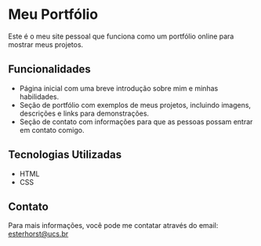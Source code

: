 # Meu Portfólio

Este é o meu site pessoal que funciona como um portfólio online para mostrar meus projetos.

## Funcionalidades

- Página inicial com uma breve introdução sobre mim e minhas habilidades.
- Seção de portfólio com exemplos de meus projetos, incluindo imagens, descrições e links para demonstrações.
- Seção de contato com informações para que as pessoas possam entrar em contato comigo.



## Tecnologias Utilizadas

- HTML
- CSS

## Contato

Para mais informações, você pode me contatar através do email: [esterhorst@ucs.br](mailto:esterhorst@ucs.br)
